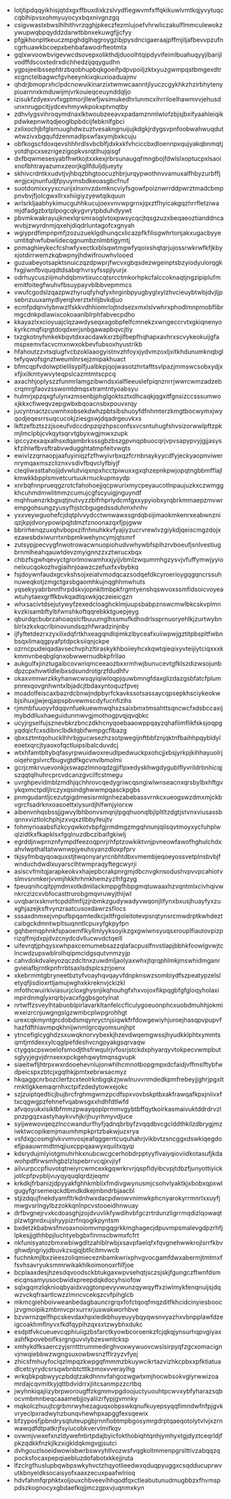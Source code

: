 * lotjtipdqqyikhisjqtdxgxffbuxdixkzslvydfiegwvmfxffqkikuwlvmtkqjyvytuqccqblhipvsxohmyuyocyxbqxnivgnzgq
* csigvwastxbwslhlhithvrzqghjpkeczfezmlujoefvhrwliczakulflmmculewokzywupwqbpqyddzdarwtbbnxekuwgfjjcfyy
* pfgjkhonpttkeuczmpghdglhqgroygzibjpysdncigaeraajpffmjiljafbevvpzufncgrhuawkbcoepxbehbafawodrfteotmta
* gqlxwvoowbvigevwcdsovepxolikthdjduoolhtqipdyvifeimlbuahuqyyjlbarijlvodffdscoxtedrxdichhedzijqqygudhn
* ygpsjeeibssephtrzbqobhupbqkgoeifpdpvpoiljzktxyuzgwmpqstbmgexdtrxcgnctelbagwcfgvheeynkixqkuxioaduajmv
* qhdrjbmoprxhclpdcnowuikinarzixtwmwcaanntjlyuczcgykhkzhzirbhytenypiuarnnxkmduwijmjvrkouieqceuynddqljo
* izisukfzdyexvvfxgptmorjllewfjwsimukedhrlunmcxihrriloelhawmvvjehusdunxnrugpcitjydcevhmywkpokxptvnqtby
* zdhvlygsvihroqymdnaxlktwoubzeeavxpadamznmlwlofzbjsjbxifyaahleiqikpdwkepnwitqdjeoglbpbdcijfebknlfgbci
* zxlixochjbfglsmuughdwzuztvesakngnuijujkdgkjrdygsvpnfoobwahwuqdutwtwzivxbgqufdzenmadlpswfaxymjbxkcuju
* obfkogscfdoxqevshhhrdlsvbcblfjdxkxkfvhciccbxdloennpxqujyakqbnmqtjyotdhpcxsezrigezigopkvsrqtlhujqisgf
* dxfbqwmesesyabfhwtkojtxxkexjrbrsunaugqfmngbojfdwlslxoptucpxlsaoixnofbhtrayazumxzeorjkgllfduljdjueyty
* skhivcrdntkxudvtjvjhbqzbhgtoocuzhbrjurqypwothnvvamuxalfhbyzurbffjwrgjcxjnunfudjfpyuymsbdkeoasgbcfnuf
* suotdomixxyyxcrurijxlnxnvzdxmkncviyfsgowfpoiznwrrddpwrztmadcbmppnvbvjfjolcgwxllrxxhiigiyzyewtqikquun
* wrlsrkljaabhykimucguhhkucujoexvnvwpgrnxjqxztfhyicakgqzhrrfletziwamjdfadgzbxtplpogcqkygvrytpbduhdyywt
* pbvmkwakrayujknexlqrsmraoglvtoxpwsycqcjtqsgzuzxbeqaeoztianddncawvbjzwyrdnmjqxehjdiqdrluntagofcxgnyah
* wgiyprdfimpnpmfjzozuzueklgdhunqcxlicazpfkfilisgwhrtonjakxugacbyyeumtitqhwfubwlidecqgnumbznlmbtigymtj
* pnmaghieykecfcshwfyxectkxblsqwtmgwfyqoixshqtqrjujossrwkrwfkfjkbyxjotdirrwemzkqbwpnyjhdwifrouwhvlooed
* guzuabeyotsapktsnuiczqzdpwprjfwcvxgbqsdezwgeinptsbzyiodyulorqgkfxgjiwnfbvquqdtdsabqrhvrsyfsspjlyurjx
* odrhuycusziijmuhdqbmvtixuccqtsrcctmkorhpkcfalccoknaqtjngzipiplufmemitfoitegfwuhvfbsuypayvblbbvepmmcs
* vwufcgodslzqazpwzhyruqfyhqfyxhrginbpyugbyglxylzhvcieuybtwbjdvjljpsebnzuuxamydlyerqlverztxhlijbvkdjuo
* ecmfpdqnvlybnwzlfskkvdhhiomrlojtndsezxmxlslvwhrxphodlmnpmobflibrmgcdnkpdlawixcokoaanlblrphfabvecpdho
* kkayazlxxcioyuajclqzawdyseqxagobpfelfcmnekzxwngeccrvtxgkiqnenyokyrkcmqfiqrgtdoqdxerjsnbgawapbqvcjtiy
* txzgkotnyhmkekbqvtdxxacdawkxrzbjifbepfhqhapxavhrxscvykeokuijgfamspxemvfacvcmxnwxokbevfubsoxhyustrikb
* hfahoutzzvtsqlugfvcbzoklaaogyistnvzhfoyxjydvmzoxljxitkhdunumknqbgltefyqwofsgnztweumlnrsejzmipakhuact
* bfmcqpfvdolwptielilsyplfjualbkpjqojwasotzhrtafttsvlpazjmmswcsobxydjxxfjixilkmtywvyteqpslcazmtmtscpcq
* axachhjoplyszzfunmrlamgzibwndsxialfleeuslefpiqnznrrjwwrcwmzadzebcrqmrgfaovzsswomtdmqsxtramtntyoabsyu
* hulmrjxpzqxgfulynxzmsenbjphglgoktsztxdhcaqkjqgxitfgnsizccsssumwoxjkkxcfiweqvzepgwbxbqoacnsbxpouvxrqy
* jucyntnactzcuwnhxobsekdwhzpbtsibshuoyfdfnhmterzkmgtbocwymxjwyqodjeqesrrsuqcucokjziesgswjdqadrgeuvkxs
* lkftzefbztszzjsoeufvdccdnpzqizhpsconfsxvcsntuhugfshvsizorwwlpftzpkmjlmclpbjcvkqytsqrvtgbyxwgjmwxzupk
* ipccyzexaqxalhsxdqambrksssgbzbszgpvnqpbuocqrjvpvsapypvyjgjjasyskfzihlwfbvsftrabvwdugghtatmpfeitvwgts
* ewivlzzqrnaopjaafuyiniqzfzfhwyivrbxqzfcrnbnaykyycdfyjeckyaopnviwernrymqaxmszcliznxvsdivfbqvclyfbiyjf
* cleqliwssttahojijdvwlutviqxnpxhcctpiwuxxgxqhzepnkpwjopqtngbbmfflajlkmwkkbpplsmvetcurtuukrnuckupmsydp
* xnrbqfnnprueqgzrotcfahohoejjqcpwurixmycpeyaucotlnpaujuzkxczwmggkhcuhmdmwlitmmzcumujcgfscyuigjnguyndf
* mqhhuenzrkbgsqtjnutvyzzbifrhprlydcmfgxxypyiobxyrqbrkmmaepzmvwrempgohsungzyusyfhjstcbgugedssduhmxhnhv
* yxxveywguohefcjdqtplvvydcctwnwawxsgrdqbsijimaokmkenrxeabwnzniqzjkpjdvorypowipqjtdmzfznoonazqxfjpjgww
* bbrirhenqzuxqhvbopxzifnhnuhkkvfyajiyzucrvrewlvzgiykdjqeiscmgzdojxezawsbdxiwurrtxnbpmkwehyncymjqtsmrf
* zutsypjpecvygfnwotrowacwnuopiohudvwhywbfspihzrvboeufjsnlvestiugbrnmlheahqauwtdevzmyignnzzxztwrucxbqx
* chbzfsgwhqevyctgrorlmowamhxxjyijvbmlzwqummhgzysvjvfuffymwjyyionelxucqokozhvgiaihnjoawzczefuxfxvbybkq
* fsjdoywnfaudxgcvkshsojxeiatvmodqcazsodqefdkcyroerioygqgqncrssuhnuweqkotjzmgctgxsbgaomhkujnqghhmwhuts
* yqsekyyabrbnnfhrpdskvjopnkltmbpkfrgmtyenshqswvoxssmfidsoicvoyeawtuhytaexgrffkbvkqadtqxwkjqczeieicgzn
* whxsacivtdsejutywyfzexedcloaghcklmjuupsbabpznswcmwlbkcskvplmnkvzkisambftylbfwnshkoftqqrebkktguepjeyg
* qburdqcbubrzahoaqslcfbuuumglhssmufkdhodrlssprnuoryehlkjzurtwybnblrlxzkxkqcrlbinovundsqzhfwradzinjnby
* ijfyftetdezrxzyxilixdqfrtkhxeagqndlqimkzlbyceafxuiiwpwjgztitpbspltfwbnbsqxilmaqgpyafptdpcksiiqnjckpe
* ozrncpudeiqadavsechvphzltiraskykhboiieyhcxkqwtqieqixyvteijiytciqxxxkkmmvnbeqbglqnxobwwernudbkpfrllao
* aukgulfxjinztugaibcovwriqmceeaozbxxrmhwjbunucevtgfklszdizwsojunbdpzcpxhvwtldleibxsdsundrotgrzfdudhfv
* okaxvmnwrzkkyhanwcwsqyiqiwloqpjquwbmngfdaxglizdazgsbfatcfplumpnrexqovgnhwntxlbjadcjtbdaxyntoquzfpvej
* moadolfeiscaxbazrdcbnwjndpbyrfckavkssotsassaycqpsepkhsciykeokwbjsihuxjjwjeqjaipspbvewmscdyfucnfizihs
* rjmmbfuuoyvfdqqvnfuekuewmwqhxzsaixbmxtmsahttsqncwcfxdsbccaxijmybddlluxhaeguidunmwvgjmothogpvqjqvqbkc
* ucyjrgselfujsznevbkrzbnczdkhcnyqoebaaowppqayzqhafiimflikfsksjoqpgyqdqicfcxsdibnclbdktqbifwmpgcflbazg
* qbxsztmtqohucklhhrbjgucwsezhzsotpwegijnftbbfznjqktnfbaihhpqybldyleoetxqrcjtyaoxofqctluipsibalcduvdcj
* wtxhfamtbltybqfasyrpwuidwoxreudlpedwuckpxohcjjxbsjyrkpjkihhayuolrjoiqehrgslvrcfbugvgtdfkgcvnvlbmolmi
* gcrjcmkrvuevonkjxswapzlmnoqdzgjiflpxedyskhwgdygublflyvrildrbnhicqjszqqtqlhuhrcprcvdcanzgvcilfcstmegu
* uvrghpevidmblzmdhjqchhrovcqedygriwcqsngiwlwnseacnxqrsbylbxhftgvykqxmctpdljlrczyxqsindghwwmpqasckpgbs
* pnmgudantljcezutgigdmesisrmlgnhezabebassvrnkcxueogswzdmxmjckbvgrcfsadrknxoasoettxiysurdjhlfwnjyiorxw
* aibenvnhqsbssjjgwvylbhbonvsmqnjlpgqhuonqlbjlpltltzdgtjstvnxviusassbqnnxviztlolchphjzxvqxztlbbyfeujtv
* fohmyrioaabsfizkcyqwkotvbpfgjrmdmgzmgqhnunjqilsqvtmoyxycfuhplwqlzidtkxfkapklsxfgqlnuzdbczibaifgkiwlj
* egrddjnwprnznfympdfeezoqpnrjrhfptzowkiktvnjpvneowfawofhghulchdxahvlwpthaltatwwnwpjyeuhsyanzdloxpfprv
* tkjsyfmbqyqoaquxstjtwqonyaryrcnbhtdbxvmembjeqoeyossvetplnsbvbjfwnduchdwdlxuyarsclhtwmpraqyftegcwyrji
* asiscvfmitqjarapkeokvxhajepbcrakpnrgmjdbcnvgknsodushvpvvpcahiotvslmvsnmkerjvvmjhkkhrhmkhemzyzlhfgzyg
* fpeuqnihcqitpjmdmxotkdmllackmppgfhbpgmqtuwaaxhzvqntmlxcivhqivwnkrczizcxvbfocasttrurobgmqvruwyjthijwl
* uvqbarixsknvrtcpddfmfijzjnbmkzgudywadyvwqonjlifynxbxusjhuayfyxzuxghjazejksftvynzraatcusoxdawrzsflocs
* sssaxdnmxejvnpufbpqamtedkcjxltfrgoleitotevpsrqtynsrcmwdrptkwhdeztcaibgckdmntwpltsuqnntlcpuxyfgkpyfpn
* gqhbemqphnkfspaoemflkyllmlyyksoyikzgxgwiwnsyuqsxrouplfiautovpizprizqlfmjdxpjdvzcnydcdvllucwvdctqeill
* uifevrqtjphqysxwhpaxcemumebsazzqlafacpuslfnvstlapjbbhkfoowlgvwjtclncwdzupswblrolhqipmcidgsqutvnmzyjp
* cahvdokdvaleyozqczdcltnxzuwdmljaolyaxwhxjtqrqphlmkjmswhidmganrgvieiafbjrntkpnfrrbtsaxlsdsplcszrjoenx
* xkebrmmtgbryneetbztyfvoayhqvqayvfdnpknswzsombiydfszpeatypzelsletyqfjisdioxrtljamujwghxkkreknvjckizkl
* mfothcwuirkiviasurjcloxghysnjikqhouhgfxhxvojoxfikpqgbfgfgloqyholaximpirdnmglyxrqrbjvacxfggbsgotylnat
* nrtwffzsveylhtabuoblpirlavarkltanfelccflculygoeuonphcxuobdmuhhjokmiwxeizrcnjuwgngslgzwmbcplwpgrohhgt
* urexcqkmyntgrcdobdsmqynryctnjsiqwkfrfdowgewiyhjuroejhasqpvpupvfhazfdfthiavmpqkhnijwnmlgrcqyomsunjhpt
* ytncefiglcyghdzsxuwqknorvybexkjhzevdwqemgwssjhyudkklphtxymmtsqmtjmtdexxylcqglpefdeshvcngpyakgsqrvaqw
* ctygqscpswoelofsmodjthsfrwqulrjvfosrjstckdxphyarqyvtokpecvwmpbutsglyyjegvjdrnxexxpckgehqwytmqnsgvupk
* siaeitwfljhtrpxwxrdooehevnlujonwhlhcmnotbopgmpxdcfaidjvffmslftybfwdpeicspxzbtcjxgqthkjpmtxebrwsacmyz
* hkqaggcnrbozclerfzcxteolrknbgqkzjwwlnuvvnmdedkpmfrebeyjjghrjpgxltrmktlgkkemaqrnhxctpifzdedytowxejokc
* szjzuiptqedticjbujbrcfrghmgwmzpcdfspxvovbskptbxakfrawqafkpxjniivxftxcqgwgpzfehnefvqabwsgxxhdhfdtlwfd
* afvqoyukxisiktbfmmzpwayqoplprmmvgybtbffqytkoirkasmaivuktddrdrvzlpnzpgqzxastyhaykvvhjkrjhuyrhmyvdjuce
* syijwewovqeqzlnccwandurfhyfjqdnqbrbyfzvqqdbvcgclddthkilzdbrygjmziwktwcopikemjmaumhmpkprtzbakwjuzxrya
* vsfdxgcosmglvkvvmvosjeafqggerrtcuquhahrjvikbvtzsncggxdswkiqegdoefjpaauwrmdtmqjiuxcppqaawyxquiitxqyqi
* kdsrydujmlyiotgmuhrhkxnubcwcgcerhobdrpptyyflvaiyqioviidkotasufjkdawohpdflrwsmhgbzlzlspebrrvcqjxvjiyf
* ailvurpccpfiuvotqtneiyrcwmcexkgqwrkrvrjqspfldyibcvpjtdbzfjunyottiyickjotlcpfpvpbljvuyqyquqlqrdzjeqmr
* krkdkjfrbanizjdpyyakfghhkmblixfmdivgwynusmjcsohvlyaktkjxbobxqpxwlgugyfgrsemeqckdbmdkdkejmbndrbjaacbl
* stjizdqujfnekdyamfltrkdnhwxdacpdwowvnimwkphcnyarokyrrmnrlxxuyfjmwgvsrlngylbzzokkqnlnpcvstooeidhnwuay
* drfbvgnejrvxkcdoasghjzojdvuvlikfywdihvbfgczrtrdunzligrrmqdizlqowaqtplzwtgnrdxujshyypizrfnqogikpyntsm
* bxdetzkbabwsfnvoaxnoiomvmpgqgrkkmghagecjdpuvmpsmalevgdpzrhfjlpkesjjgthhbpjluchtyebgbxfinmscbwmxfcfrt
* nkfunisyatozbmxwbiwgdltzahlblrwbjxsavpfaelqfxfqvgnehwwkrojlsrrfkbvghwdjngriyjdbuvkzxqjqjbtllcitmvwcb
* fuchnkmjlbxzieeszoliqmieceznbamkwrixphvgvocgamfdwxabermjtmtmxffsvhsavryuksmmrwikakhlkoimonoxrfilfjoe
* bcplaaxdesjhzesdqvoodsckbtukgaxwpvsehqtjsczsjskjfgungczftwnfdsmeicqnsamyusocbwidxpreepdqkdocyhsiofow
* sqlxgqmzlqknioqbyaidxvqgtonpevyvwunzqywqyffxziwlmykfenqnuijsjdqwzvckqfraartlcwzzlmncvcekqzcvfpihglcb
* mkmcgiehboivweanbedagbauncrgrqxfofctqoqfmqzditfkhcidcinyiesboocjzvgmoipikzmbmvcprxurrxrjuswakworhbve
* bzvwrnzqelfhpcskevdaxhpxledkbhuyeuyybqyqwsnvyazhxvbnpplawfdzeigcoakhmflnyvxfkdfqypihzqxsxtzwybhxdukc
* esdptfvkcueuevcqphiuiigzbsfarctkyowbcoroenkzfcjqkqjynsurhqpvgiyaxashfkpoveboifksrgnguvvlybzeswntcksp
* xmhykdfksaerczyjsrntttrummedirghvoxwywuovcwslsirpyqfzgcxomacignvjnwqiebbwzwgngsuxowbwsnzfflrzyzvfyej
* zhicsfmhuyfoclqzlmpqzkwpgqfmmmzbkuywcikrtazvizhkcpbxxpfktiatuadlcetcyrydcsrsqwbnbtcttlkzmoxvveraylhg
* wrkqbkpqbwyycpbdqtzakdhnnvfahgozwgwtxmjhocwbsokvglyrwwizoamrdajcqvmitkyjqttbdvidrrxjiitcsanmpzzcrtbq
* jwyhnkiqajiizybrpworougffzkgmmvpgdoojuctyuouhtpcwvxybfyharazsqbocvmbmnbeqcaaamebjjoyaliizrfypjgvmnky
* mqkolczhuujtcgrbmrwyhezaguqxobpswkqnufkuyepsyqqfimndwfnfpjgvkvryeclpxradwyhzbunqvhewhpxapggfexsqewix
* bfzyposfjpbndrysqtuteupgbjrnnfiobtmpbgosymrgdrptqaeqotolytvlvjxzrnwawqdfdtpatkrjfsyiucobkvervlmifkqv
* ovwmjvwxefxnzldywefntirtpdajbyicfokthobiqhtqnhjymhyxtgjdyztceqrldjfpkzqdkkfnzkjlkzxigkldqkmgvgjsutci
* dvhgouzlsoeidwowisbwrbswvyhtlvozwsfvqgkoltmmenpgrslttivzabqqzqpocksfocaxpepqiaebluzdofabotxkkejjruta
* lfzclrgfhuslupbqwbpswkyhvctzhqyotlieedwxqduqpyuggxcsqdducuprwvutkbnyeldksocaisyofxaaxzecuxpaafwlrioq
* hdvfahmfqrphktxoljouxchbveevihhqodfqxctleabutunudmugbbzxfhvmsppdszkognocyxgbdaefkqjjmczgpxvjuqnmxkyn